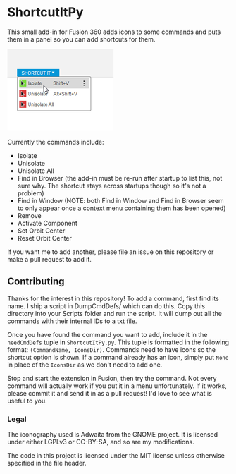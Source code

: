 # ShortcutItPy

This small add-in for Fusion 360 adds icons to some commands and puts them in
a panel so you can add shortcuts for them.

![demo image](demo.png)

Currently the commands include:
- Isolate
- Unisolate
- Unisolate All
- Find in Browser (the add-in must be re-run after startup to list this,
  not sure why. The shortcut stays across startups though so it's not a
  problem)
- Find in Window (NOTE: both Find in Window and Find in Browser seem to only
  appear once a context menu containing them has been opened)
- Remove
- Activate Component
- Set Orbit Center
- Reset Orbit Center

If you want me to add another, please file an issue on this repository or make
a pull request to add it.

## Contributing
Thanks for the interest in this repository! To add a command, first find its
name. I ship a script in DumpCmdDefs/ which can do this. Copy this directory
into your Scripts folder and run the script. It will dump out all the commands
with their internal IDs to a txt file.

Once you have found the command you want to add, include it in the `needCmdDefs`
tuple in `ShortcutItPy.py`. This tuple is formatted in the following format:
`(CommandName, IconsDir)`. Commands need to have icons so the shortcut
option is shown. If a command already has an icon, simply put `None` in place of
the `IconsDir` as we don't need to add one.

Stop and start the extension in Fusion, then try the command. Not every command
will actually work if you put it in a menu unfortunately. If it works, please
commit it and send it in as a pull request! I'd love to see what is useful to
you.

### Legal

The iconography used is Adwaita from the GNOME project. It is licensed under
either LGPLv3 or CC-BY-SA, and so are my modifications.

The code in this project is licensed under the MIT license unless otherwise
specified in the file header.
